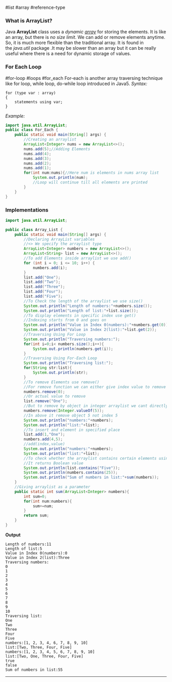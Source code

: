 #list #array #reference-type 
### What is ArrayList?

Java **ArrayList** class uses a _dynamic [array](https://www.javatpoint.com/array-in-java)_ for storing the elements. It is like an array, but there is _no size limit_. We can add or remove elements anytime. So, it is much more flexible than the traditional array. It is found in the _java.util_ package .It may be slower than an array but it can be really useful where there is a need for dynamic storage of values.

### For Each Loop
#for-loop #loops #for_each
For-each is another array traversing technique like for loop, while loop, do-while loop introduced in Java5.
*Syntax:*
```
for (type var : array) 
{ 
    statements using var;
}
```

*Example:*
```java
import java.util.ArrayList;
public class For_Each {
    public static void main(String[] args) {
        //Creating an arraylist
        ArrayList<Integer> nums = new ArrayList<>();
        nums.add(5);//Adding Elements
        nums.add(4);
        nums.add(3);
        nums.add(2);
        nums.add(1);
        for(int num:nums){//Here num is elements in nums array list
            System.out.println(num);
            //Loop will continue till all elements are printed
        }
    }
}
```

### Implementations


```java
import java.util.ArrayList;

public class Array_List {
    public static void main(String[] args) {
        //Declaring ArrayList variables
        //<> We specify the arraylist type
        ArrayList<Integer> numbers = new ArrayList<>();
        ArrayList<String> list = new ArrayList<>();
        //To add Elements inside arraylist we use add()
        for (int i = 0; i <= 10; i++) {
            numbers.add(i);
        }
        list.add("One");
        list.add("Two");
        list.add("Three");
        list.add("Four");
        list.add("Five");
        //To Check the length of the arraylist we use size()
        System.out.println("Length of numbers:"+numbers.size());
        System.out.println("Length of list:"+list.size());
        //To display elements in specific index use get()
        //Indexing starts from 0 and goes on
        System.out.println("Value in Index 0(numbers):"+numbers.get(0));
        System.out.println("Value in Index 2(list):"+list.get(2));
        //Traversing Using For Loop
        System.out.println("Traversing numbers:");
        for(int i=0;i< numbers.size();i++){
            System.out.println(numbers.get(i));
        }
        //Traversing Using For-Each Loop
        System.out.println("Traversing list:");
        for(String str:list){
            System.out.println(str);
        }
        //To remove Elements use remove()
        //For remove function we can either give index value to remove
        numbers.remove(0);
        //Or actual value to remove
        list.remove("One");
        //But to remove by object in integer arraylist we cant directly pass it
        numbers.remove(Integer.valueOf(5));
        //In above it remove object 5 not index 5
        System.out.println("numbers:"+numbers);
        System.out.println("list:"+list);
        //To insert and element in specified place
        list.add(1,"One");
        numbers.add(4,5);
        //add(index,value)
        System.out.println("numbers:"+numbers);
        System.out.println("list:"+list);
        //To check whether the arraylist contains certain elements using contains
        //It returns Boolean value
        System.out.println(list.contains("Five"));
        System.out.println(numbers.contains(25));
        System.out.println("Sum of numbers in list:"+sum(numbers));
    }
    //Giving arraylist as a parameter
    public static int sum(ArrayList<Integer> numbers){
        int sum=0;
        for(int num:numbers){
            sum+=num;
        }
        return sum;
    }
}

```

**Output**
```
Length of numbers:11
Length of list:5
Value in Index 0(numbers):0
Value in Index 2(list):Three
Traversing numbers:
0
1
2
3
4
5
6
7
8
9
10
Traversing list:
One
Two
Three
Four
Five
numbers:[1, 2, 3, 4, 6, 7, 8, 9, 10]
list:[Two, Three, Four, Five]
numbers:[1, 2, 3, 4, 5, 6, 7, 8, 9, 10]
list:[Two, One, Three, Four, Five]
true
false
Sum of numbers in list:55
```

----